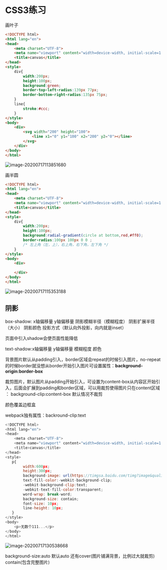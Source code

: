 # CSS3练习

画叶子

```html
<!DOCTYPE html>
<html lang="en">
<head>
    <meta charset="UTF-8">
    <meta name="viewport" content="width=device-width, initial-scale=1.0">
    <title>canvas</title>
</head>
<style>
    div{
        width:200px;
        height:100px;
        background:green;
        border-top-left-radius:139px 77px;
        border-bottom-right-radius:135px 75px;
    }
    line{
        stroke:#ccc;
    }
</style>
<body>
    <div>
        <svg width="200" height="100">
            <line x1="0" y1="100" x2="200" y2="0"></line>  
        </svg>
    </div>
</body>
</html>
```

![image-20200717113851680](../assets/image-20200717113851680.png)

画半圆

```html
<!DOCTYPE html>
<html lang="en">
<head>
    <meta charset="UTF-8">
    <meta name="viewport" content="width=device-width, initial-scale=1.0">
    <title>canvas</title>
</head>
<style>
    div{
        width:200px;
        height:100px;
        background:radial-gradient(circle at bottom,red,#ff0);
        border-radius:100px 100px 0 0 ; 
        /* 左上角（左，上），右上角，右下角，左下角 */
    }
</style>
<body>
    <div>
        
    </div>
</body>
</html>
```

![image-20200717115353188](../assets/image-20200717115353188.png)

## 阴影

box-shadow: x轴偏移量 y轴偏移量 阴影模糊半径（模糊程度） 阴影扩展半径（大小） 阴影颜色 投影方式（默认向外投影，向内就是inset）

页面中引入shadow会使页面性能降低



text-shadow:x轴偏移量 y轴偏移量 模糊程度 颜色



背景图片默认从padding引入，border区域会repeat的时候引入图片，no-repeat的时候border就没想从border开始引入图片可设置属性：**background-origin:border-box**

裁剪图片，默认图片从padding开始引入，可设置为content-box从内容区开始引入，后面会扩展到padding和border区域，可以用裁剪使得图片只在content区域 ： background-clip:content-box 默认情况不裁剪

颜色覆盖边框盒



webpack独有属性：backround-clip:text

```js
<!DOCTYPE html>
<html lang="en">
<head>
    <meta charset="UTF-8">
    <meta name="viewport" content="width=device-width, initial-scale=1.0">
    <title>canvas</title>
</head>
<style>
   p{
        width:600px;
        height:300px;
        background-image: url(https://timgsa.baidu.com/timg?image&quality=80&size=b9999_10000&sec=1594971980943&di=25baca074d0cbf9ecc999b88327ab3ce&imgtype=0&src=http%3A%2F%2Fwww.lzsjedu.com%2Fupload%2F1551404801821579.png);
        text-fill-color:-webkit-background-clip;
        -webkit-background-clip:text;
        -webkit-text-fill-color:transparent;
        word-wrap: break-word;
        background-size: contain;
        font-size: 10px;
        line-height: 10px;
   }
</style>
<body>
    <p>无数个111...</p>
</body>
</html>
```

![image-20200717130538668](../assets/image-20200717130538668.png)

background-size:auto   默认auto 还有cover(图片铺满背景，比例过大就裁剪) contain(包含完整图片)